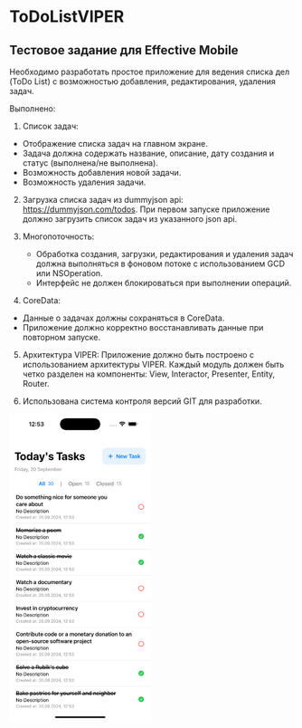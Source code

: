 # ToDoListVIPER

## Тестовое задание для Effective Mobile

Необходимо разработать простое приложение для ведения списка дел (ToDo List) с возможностью добавления, редактирования, удаления задач.

Выполнено:

 1. Список задач:
   - Отображение списка задач на главном экране.
   - Задача должна содержать название, описание, дату создания и статус (выполнена/не выполнена).
   - Возможность добавления новой задачи.
   - Возможность удаления задачи.

2. Загрузка списка задач из dummyjson api: https://dummyjson.com/todos. При первом запуске приложение должно загрузить список задач из указанного json api.  
  
3. Многопоточность:
   - Обработка создания, загрузки, редактирования и удаления задач должна выполняться в фоновом потоке с использованием GCD или NSOperation.
   - Интерфейс не должен блокироваться при выполнении операций.

 4. CoreData:
   - Данные о задачах должны сохраняться в CoreData.
   - Приложение должно корректно восстанавливать данные при повторном запуске.

5. Архитектура VIPER: Приложение должно быть построено с использованием архитектуры VIPER. Каждый модуль должен быть четко разделен на компоненты: View, Interactor, Presenter, Entity, Router.

6. Использована система контроля версий GIT для разработки.

<img src="https://github.com/allmycalifornia/ToDoListVIPER/blob/main/ToDoListVIPER/Images/ToDoViper.png"
width="250" height="542">

